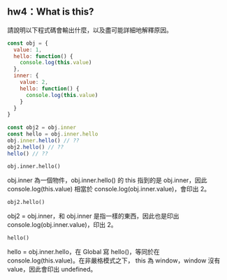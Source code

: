 ## hw4：What is this?

請說明以下程式碼會輸出什麼，以及盡可能詳細地解釋原因。

``` js
const obj = {
  value: 1,
  hello: function() {
    console.log(this.value)
  },
  inner: {
    value: 2,
    hello: function() {
      console.log(this.value)
    }
  }
}
  
const obj2 = obj.inner
const hello = obj.inner.hello
obj.inner.hello() // ??
obj2.hello() // ??
hello() // ??
```

`obj.inner.hello()`

obj.inner 為一個物件，obj.inner.hello() 的 this 指到的是 obj.inner，因此 console.log(this.value) 相當於 console.log(obj.inner.value)，會印出 2。

`obj2.hello()`

obj2 = obj.inner，和 obj.inner 是指一樣的東西，因此也是印出  console.log(obj.inner.value)，印出 2。

`hello()`

hello = obj.inner.hello，在 Global 寫 hello()，等同於在 console.log(this.value)。在非嚴格模式之下， this 為 window，window 沒有 value，因此會印出 undefined。

